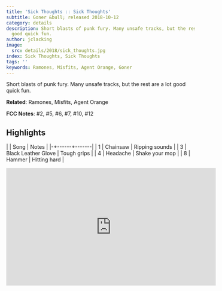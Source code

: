 ```yaml
---
title: 'Sick Thoughts :: Sick Thoughts'
subtitle: Goner &bull; released 2018-10-12
category: details
description: Short blasts of punk fury. Many unsafe tracks, but the rest are a lot
  good quick fun.
author: jclacking
image:
  src: details/2018/sick_thoughts.jpg
index: Sick Thoughts, Sick Thoughts
tags: ''
keywords: Ramones, Misfits, Agent Orange, Goner
---
```

Short blasts of punk fury. Many unsafe tracks, but the rest are a lot good quick fun.<!--more-->

**Related**: Ramones, Misfits, Agent Orange

**FCC Notes**: #2, #5, #6, #7, #10, #12

## Highlights

| | Song | Notes |
|-+------+-------|
| 1 | Chainsaw | Ripping sounds |
| 3 | Black Leather Glove | Tough grips |
| 4 | Headache | Shake your mop |
| 8 | Hammer | Hitting hard |

<div class="tlo-detail-video"><iframe width="560" height="315" src="https://www.youtube.com/embed/FlOpiLZd_z8" frameborder="0" allow="autoplay; encrypted-media" allowfullscreen></iframe></div>

